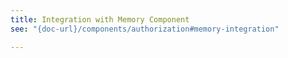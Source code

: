 ```yaml
---
title: Integration with Memory Component
see: "{doc-url}/components/authorization#memory-integration"

---
```

